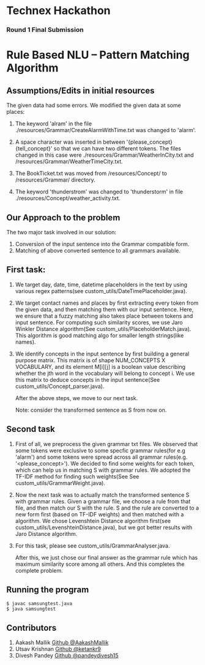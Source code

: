 # Technex Hackathon

### Round 1 Final Submission

# Rule Based NLU – Pattern Matching Algorithm

## Assumptions/Edits in initial resources

The given data had some errors. We modified the given data at some places:

1. The keyword 'alram' in the file ./resources/Grammar/CreateAlarmWithTime.txt was changed to 'alarm'.
2. A space character was inserted in between '{please_concept}{tell_concept}' so that we can have two different tokens. The files changed in this case were ./resources/Grammar/WeatherInCity.txt and /resources/Grammar/WeatherTimeCity.txt.
3. The BookTicket.txt was moved from /resources/Concept/ to /resources/Grammar/ directory.

4. The keyword 'thunderstrom' was changed to 'thunderstorm' in file ./resources/Concept/weather_activity.txt.

## Our Approach to the problem

The two major task involved in our solution:

1. Conversion of the input sentence into the Grammar compatible form.
2. Matching of above converted sentence to all grammars available.


## First task:

1. We target day, date, time, datetime placeholders in the text by using various regex patterns(see custom_utils/DateTimePlaceholder.java).

2.  We target contact names and places by first extracting every token from the given data, and then matching them with our input sentence. Here, we ensure that a fuzzy matching also takes place between tokens and input sentence. For computing such similarity scores, we use Jaro Winkler Distance algorithm(See custom_utils/PlaceholderMatch.java). This algorithm is good matching algo for smaller length strings(like names).

3.  We identify concepts in the input sentence by first building a general purpose matrix. This matrix is of shape NUM_CONCEPTS X VOCABULARY, and its element M[i][j] is a boolean value describing whether the jth word in the vocabulary will belong to concept i. We use this matrix to deduce concepts in the input sentence(See custom_utils/Concept_parser.java).

    After the above steps, we move to our next task. 

    Note: consider the transformed sentence as S from now on.

## Second task

1.  First of all, we preprocess the given grammar txt files. We observed that some tokens were exclusive to some specfic grammar rules(for e.g 'alarm') and some tokens were spread across all grammar rules(e.g. '<please_concept>'). We decided to find some weights for each token, which can help us in matching S with grammar rules. We adopted the TF-IDF method for finding such weights(See See custom_utils/GrammarWeight.java).

2. Now the next task was to actually match the transformed sentence S with grammar rules. Given a grammar file, we choose a rule from that file, and then match our S with the rule. S and the rule are converted to a new form first (based on TF-IDF weights) and then matched with a algorithm. We chose Levenshtein Distance algorithm first(see custom_utils/LevenshteinDistance.java), but we got better results with Jaro Distance algorithm.

3.  For this task, please see custom_utils/GrammarAnalyser.java.

    After this, we just chose our final answer as the grammar rule which has maximum similarity score among all others. And this completes the complete problem.

## Running the program
```
$ javac samsungtest.java
$ java samsungtest
```
## Contributors
1. Aakash Mallik [Github @AakashMallik](https://github.com/AakashMallik)
2. Utsav Krishnan [Github @ketankr9](https://github.com/ketankr9)
3. Divesh Pandey [Github @pandeydivesh15](https://github.com/pandeydivesh15)






